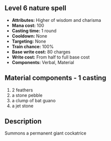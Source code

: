 ## Level 6 nature spell
- **Attributes:** Higher of wisdom and charisma
- **Mana cost:** 100
- **Casting time:** 1 round
- **Cooldown:** None
- **Targeting:** None
- **Train chance:** 100%
- **Base write cost:** 80 charges
- **Write cost:** From half to full base cost
- **Components:** Verbal, Material
## Material components - 1 casting
1. 2 feathers
2. a stone pebble
3. a clump of bat guano
4. a jet stone
## Description
Summons a permanent giant cockatrice
